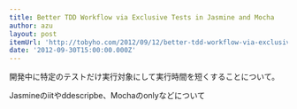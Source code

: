 ```yaml
---
title: Better TDD Workflow via Exclusive Tests in Jasmine and Mocha
author: azu
layout: post
itemUrl: 'http://tobyho.com/2012/09/12/better-tdd-workflow-via-exclusive-tests-in-jasmine-and-mocha/'
date: '2012-09-30T15:00:00.000Z'
---
```

開発中に特定のテストだけ実行対象にして実行時間を短くすることについて。

Jasmineのiitやddescripbe、Mochaのonlyなどについて
